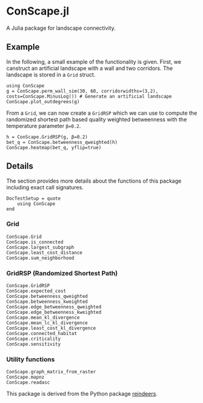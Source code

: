 # ConScape.jl

A Julia package for landscape connectivity.

## Example

In the following, a small example of the functionality is given. First, we canstruct an artificial landscape with a wall and two corridors. The landscape is stored in a `Grid` struct.

```@example 1
using ConScape
g = ConScape.perm_wall_sim(30, 60, corridorwidths=(3,2), costs=ConScape.MinusLog()) # Generate an artificial landscape
ConScape.plot_outdegrees(g)
```

From a `Grid`, we can now create a `GridRSP` which we can use to compute the randomized shortest path based quality weighted betweenness with the temperature parameter `β=0.2`.

```@example 1
h = ConScape.GridRSP(g, β=0.2)
bet_q = ConScape.betweenness_qweighted(h)
ConScape.heatmap(bet_q, yflip=true)
```

## Details

The section provides more details about the functions of this package including exact call signatures.

```@meta
DocTestSetup = quote
    using ConScape
end
```

### Grid
```@docs
ConScape.Grid
ConScape.is_connected
ConScape.largest_subgraph
ConScape.least_cost_distance
ConScape.sum_neighborhood
```

### GridRSP (Randomized Shortest Path)
```@docs
ConScape.GridRSP
ConScape.expected_cost
ConScape.betweenness_qweighted
ConScape.betweenness_kweighted
ConScape.edge_betweenness_qweighted
ConScape.edge_betweenness_kweighted
ConScape.mean_kl_divergence
ConScape.mean_lc_kl_divergence
ConScape.least_cost_kl_divergence
ConScape.connected_habitat
ConScape.criticality
ConScape.sensitivity
```

### Utility functions
```@docs
ConScape.graph_matrix_from_raster
ConScape.mapnz
ConScape.readasc
```

This package is derived from the Python package [reindeers](https://bitbucket.org/rdevooght/reindeers.git).
